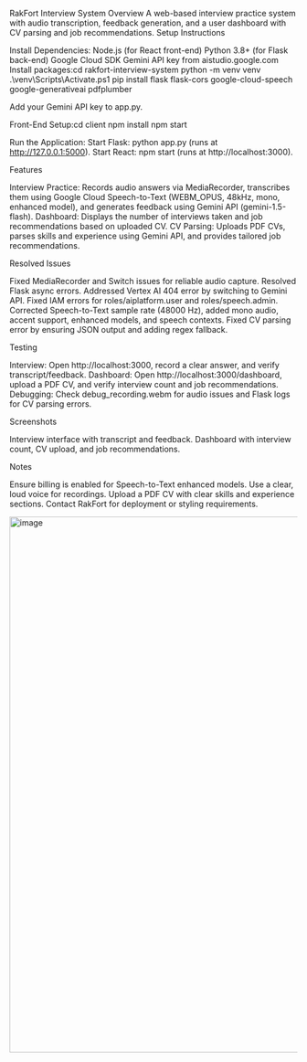 RakFort Interview System
Overview
   A web-based interview practice system with audio transcription, feedback generation, and a user dashboard with CV parsing and job recommendations.
Setup Instructions

Install Dependencies:
Node.js (for React front-end)
Python 3.8+ (for Flask back-end)
Google Cloud SDK
Gemini API key from aistudio.google.com
Install packages:cd rakfort-interview-system
python -m venv venv
.\venv\Scripts\Activate.ps1
pip install flask flask-cors google-cloud-speech google-generativeai pdfplumber


Add your Gemini API key to app.py.


Front-End Setup:cd client
npm install
npm start


Run the Application:
Start Flask: python app.py (runs at http://127.0.0.1:5000).
Start React: npm start (runs at http://localhost:3000).



Features

Interview Practice: Records audio answers via MediaRecorder, transcribes them using Google Cloud Speech-to-Text (WEBM_OPUS, 48kHz, mono, enhanced model), and generates feedback using Gemini API (gemini-1.5-flash).
Dashboard: Displays the number of interviews taken and job recommendations based on uploaded CV.
CV Parsing: Uploads PDF CVs, parses skills and experience using Gemini API, and provides tailored job recommendations.

Resolved Issues

Fixed MediaRecorder and Switch issues for reliable audio capture.
Resolved Flask async errors.
Addressed Vertex AI 404 error by switching to Gemini API.
Fixed IAM errors for roles/aiplatform.user and roles/speech.admin.
Corrected Speech-to-Text sample rate (48000 Hz), added mono audio, accent support, enhanced models, and speech contexts.
Fixed CV parsing error by ensuring JSON output and adding regex fallback.

Testing

Interview: Open http://localhost:3000, record a clear answer, and verify transcript/feedback.
Dashboard: Open http://localhost:3000/dashboard, upload a PDF CV, and verify interview count and job recommendations.
Debugging: Check debug_recording.webm for audio issues and Flask logs for CV parsing errors.

Screenshots

Interview interface with transcript and feedback.
Dashboard with interview count, CV upload, and job recommendations.

Notes

Ensure billing is enabled for Speech-to-Text enhanced models.
Use a clear, loud voice for recordings.
Upload a PDF CV with clear skills and experience sections.
Contact RakFort for deployment or styling requirements.


<img width="1919" height="938" alt="image" src="https://github.com/user-attachments/assets/42512c56-1201-4f5e-a083-f2b9e17d75c2" />

